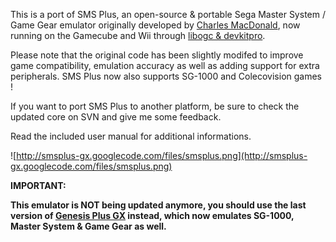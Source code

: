 This is a port of SMS Plus, an open-source & portable Sega Master System / Game Gear emulator originally developed by [Charles MacDonald](http://cgfm2.emuviews.com/), now running on the Gamecube and Wii through [libogc & devkitpro](http://sourceforge.net/projects/devkitpro/).

Please note that the original code has been slightly modifed to improve game compatibility, emulation accuracy as well as adding support for extra peripherals. SMS Plus now also supports SG-1000 and Colecovision games !

If you want to port SMS Plus to another platform, be sure to check the updated core on SVN and give me some feedback.

Read the included user manual for additional informations.

![http://smsplus-gx.googlecode.com/files/smsplus.png](http://smsplus-gx.googlecode.com/files/smsplus.png)




**IMPORTANT:**

**This emulator is NOT being updated anymore, you should use the last version of  [Genesis Plus GX](http://code.google.com/p/genplus-gx/) instead, which now emulates SG-1000, Master System & Game Gear as well.**



